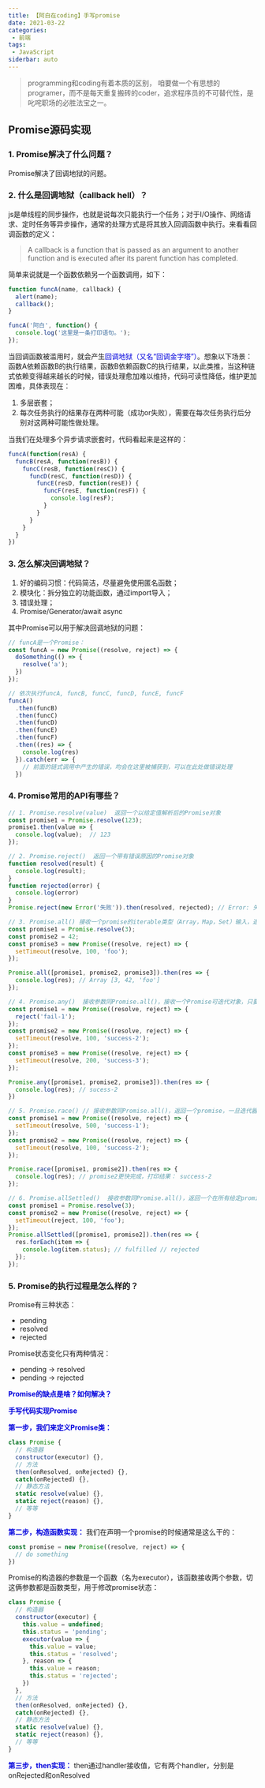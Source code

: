 ```yaml
---
title: 【阿白在coding】手写promise
date: 2021-03-22
categories:
 - 前端
tags:
 - JavaScript
siderbar: auto
---
```


> programming和coding有着本质的区别， 咱要做一个有思想的programer，而不是每天重复搬砖的coder，追求程序员的不可替代性，是叱咤职场的必胜法宝之一。

## Promise源码实现

### 1. Promise解决了什么问题？

Promise解决了回调地狱的问题。

### 2. 什么是回调地狱（callback hell）？

js是单线程的同步操作，也就是说每次只能执行一个任务；对于I/O操作、网络请求、定时任务等异步操作，通常的处理方式是将其放入回调函数中执行。来看看回调函数的定义：

> A callback is a function that is passed as an argument to another function and is executed after its parent function has completed.

简单来说就是一个函数依赖另一个函数调用，如下：
```js
function funcA(name, callback) {
  alert(name);
  callback();
}

funcA('阿白', function() {
  console.log('这里是一条打印语句。');
});
```

当回调函数被滥用时，就会产生<font color="#0000dd">回调地狱（又名“回调金字塔”）</font>。想象以下场景：函数A依赖函数B的执行结果，函数B依赖函数C的执行结果，以此类推，当这种链式依赖变得越来越长的时候，错误处理愈加难以维持，代码可读性降低，维护更加困难，具体表现在：

1. 多层嵌套；
2. 每次任务执行的结果存在两种可能（成功or失败），需要在每次任务执行后分别对这两种可能性做处理。

当我们在处理多个异步请求嵌套时，代码看起来是这样的：
```js
funcA(function(resA) {
  funcB(resA, function(resB)) {
    funcC(resB, function(resC)) {
      funcD(resC, function(resD)) {
        funcE(resD, function(resE)) {
          funcF(resE, function(resF)) {
            console.log(resF);
          }
        }
      }
    }
  }
})
```

### 3. 怎么解决回调地狱？

1. 好的编码习惯：代码简洁，尽量避免使用匿名函数；
2. 模块化：拆分独立的功能函数，通过import导入；
3. 错误处理；
4. Promise/Generator/await async

其中Promise可以用于解决回调地狱的问题：
```js
// funcA是一个Promise：
const funcA = new Promise((resolve, reject) => {
  doSomething(() => {
    resolve('a');
  })
});

// 依次执行funcA, funcB, funcC, funcD, funcE, funcF
funcA()
  .then(funcB)
  .then(funcC)
  .then(funcD)
  .then(funcE)
  .then(funcF)
  .then((res) => {
    console.log(res)
  }).catch(err => {
    // 前面的链式调用中产生的错误，均会在这里被捕获到，可以在此处做错误处理
  })
```

### 4. Promise常用的API有哪些？

```js
// 1. Promise.resolve(value)  返回一个以给定值解析后的Promise对象
const promise1 = Promise.resolve(123);
promise1.then(value => {
  console.log(value);  // 123
});

// 2. Promise.reject()  返回一个带有错误原因的Promise对象
function resolved(result) {
  console.log(result);
}
function rejected(error) {
  console.log(error)
}
Promise.reject(new Error('失败')).then(resolved, rejected); // Error: 失败

// 3. Promise.all() 接收一个promise的iterable类型（Array，Map，Set）输入，返回一个Promise实例，输入中所有promise的resolve回调结果组成的一个数组。只要任何一个输入的promise的reject回调执行或者输入不合法的promise就会立即抛出错误，并且reject的是第一个抛出的错误信息。
const promise1 = Promise.resolve(3);
const promise2 = 42;
const promise3 = new Promise((resolve, reject) => {
  setTimeout(resolve, 100, 'foo');
});

Promise.all([promise1, promise2, promise3]).then(res => {
  console.log(res); // Array [3, 42, 'foo']
});

// 4. Promise.any()  接收参数同Promise.all()，接收一个Promise可迭代对象，只要其中的一个promise成功，就返回那个已经成功的promise。【存在兼容性问题】
const promise1 = new Promise((resolve, reject) => {
  reject('fail-1');
});
const promise2 = new Promise((resolve, reject) => {
  setTimeout(resolve, 100, 'success-2');
});
const promise3 = new Promise((resolve, reject) => {
  setTimeout(resolve, 200, 'success-3');
});

Promise.any([promise1, promise2, promise3]).then(res => {
  console.log(res); // sucess-2
})

// 5. Promise.race() // 接收参数同Promise.all()，返回一个promise，一旦迭代器中的某个promise解决或拒绝，就返回第一个promise的值。
const promise1 = new Promise((resolve, reject) => {
  setTimeout(resolve, 500, 'success-1');
});
const promise2 = new Promise((resolve, reject) => {
  setTimeout(resolve, 100, 'success-2');
});

Promise.race([promise1, promise2]).then(res => {
  console.log(res); // promise2更快完成，打印结果： success-2
});

// 6. Promise.allSettled()  接收参数同Promise.all()，返回一个在所有给定promise都已经fulfilled或rejected后的promise数组【存在兼容性问题】
const promise1 = Promise.resolve(3);
const promise2 = new Promise((resolve, reject) => {
  setTimeout(reject, 100, 'foo');
});
Promise.allSettled([promise1, promise2]).then(res => {
  res.forEach(item => {
    console.log(item.status); // fulfilled // rejected
  });
});
```

### 5. Promise的执行过程是怎么样的？

Promise有三种状态：
- pending
- resolved
- rejected

Promise状态变化只有两种情况：
- pending -> resolved
- pending -> rejected

**<font color="#0000dd">Promise的缺点是啥？如何解决？</font>**

**<font color="#0000dd">手写代码实现Promise</font>**

**<font color="#0000dd">第一步，我们来定义Promise类：</font>**
```js
class Promise {
  // 构造器
  constructor(executor) {}, 
  // 方法
  then(onResolved, onRejected) {},
  catch(onRejected) {},
  // 静态方法
  static resolve(value) {},
  static reject(reason) {},
  // 等等
}
```
**<font color="#0000dd">第二步，构造函数实现：</font>**
我们在声明一个promise的时候通常是这么干的：
```js
const promise = new Promise((resolve, reject) => {
  // do something
})
```
Promise的构造器的参数是一个函数（名为executor），该函数接收两个参数，切这俩参数都是函数类型，用于修改promise状态：
```js
class Promise {
  // 构造器
  constructor(executor) {
    this.value = undefined;
    this.status = 'pending';
    executor(value => {
      this.value = value;
      this.status = 'resolved';
    }, reason => {
      this.value = reason;
      this.status = 'rejected';
    })
  },
  // 方法
  then(onResolved, onRejected) {},
  catch(onRejected) {},
  // 静态方法
  static resolve(value) {},
  static reject(reason) {},
  // 等等
}
```
**<font color="#0000dd">第三步，then实现：</font>**
then通过handler接收值，它有两个handler，分别是onRejected和onResolved